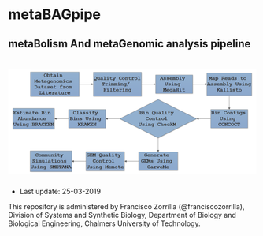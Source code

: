 # metaBAGpipe 
## metaBolism And metaGenomic analysis pipeline 
# ![pipemap_v0.1](pipemap_v0.1.png)



  * Last update: 25-03-2019

This repository is administered by Francisco Zorrilla (@franciscozorrilla), Division of Systems and Synthetic Biology, Department of Biology and Biological Engineering, Chalmers University of Technology.
